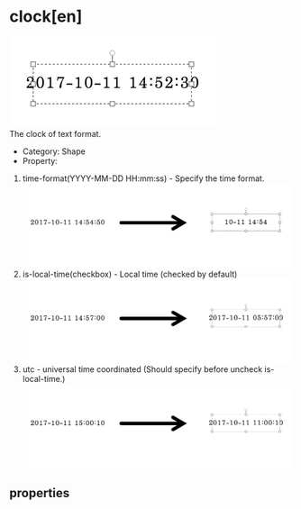 # clock[en]
![Component-Text Clock][clock-text-01]  
The clock of text format.

- Category: Shape
- Property:
1. time-format(YYYY-MM-DD HH:mm:ss) - Specify the time format.
![Text Clock-time-format application result][clock-text-02]
2. is-local-time(checkbox) - Local time (checked by default)
![Text Clock-is-local-time application result][clock-text-03]
3. utc - universal time coordinated (Should specify before uncheck is-local-time.)
![Text Clock-utc application result][clock-text-04]


[clock-text-01]: ../images/clock-text-01.png

[clock-text-02]: ../images/clock-text-02.png

[clock-text-03]: ../images/clock-text-03.png

[clock-text-04]: ../images/clock-text-04.png


## properties

